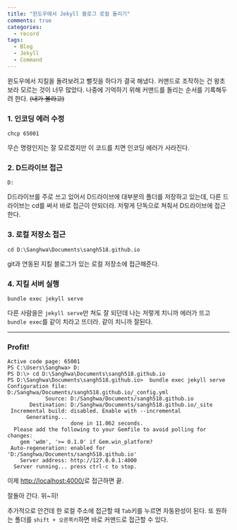 ```yaml
---
title: "윈도우에서 Jekyll 블로그 로컬 돌리기"
comments: true
categories:
  - record
tags:
  - Blog
  - Jekyll
  - Command
---
```

윈도우에서 지킬을 돌려보려고 뻘짓을 하다가 결국 해냈다.
커맨드로 조작하는 건 왕초보라 모르는 것이 너무 많았다.
나중에 기억하기 위해 커맨드를 돌리는 순서를 기록해두려 한다. ~~(내가 볼라고)~~

### 1. 인코딩 에러 수정
```
chcp 65001
```

무슨 명령인지는 잘 모르겠지만 이 코드를 치면 인코딩 에러가 사라진다.

### 2. D드라이브 접근
```
D:
```
D드라이브를 주로 쓰고 있어서 D드라이브에 대부분의 폴더를 저장하고 있는데, 다른 드라이브는 cd를 써서 바로 접근이 안되더라.
저렇게 단독으로 쳐줘서 D드라이브에 접근한다.

### 3. 로컬 저장소 접근
```
cd D:\Sanghwa\Documents\sangh518.github.io
```
git과 연동된 지킬 블로그가 있는 로컬 저장소에 접근해준다. 

### 4. 지킬 서버 실행
```
bundle exec jekyll serve
```
다른 사람을은 `jekyll serve`만 쳐도 잘 되던데 나는 저렇게 치니까 에러가 뜨고 `bundle exec`를 같이 치라고 뜨더라.
같이 치니까 잘된다.


-------

### Profit!
```
Active code page: 65001
PS C:\Users\Sanghwa> D:
PS D:\> cd D:\Sanghwa\Documents\sangh518.github.io
PS D:\Sanghwa\Documents\sangh518.github.io>  bundle exec jekyll serve
Configuration file: D:/Sanghwa/Documents/sangh518.github.io/_config.yml
            Source: D:/Sanghwa/Documents/sangh518.github.io
       Destination: D:/Sanghwa/Documents/sangh518.github.io/_site
 Incremental build: disabled. Enable with --incremental
      Generating...
                    done in 11.062 seconds.
  Please add the following to your Gemfile to avoid polling for changes:
    gem 'wdm', '>= 0.1.0' if Gem.win_platform?
 Auto-regeneration: enabled for 'D:/Sanghwa/Documents/sangh518.github.io'
    Server address: http://127.0.0.1:4000
  Server running... press ctrl-c to stop.
```

이제 [http://localhost:4000/](http://localhost:4000/)로 접근하면 끝.

잘돌아 간다. 위~히!

추가적으로 안건데 한 로컬 주소에 접근할 때 `Tab`키를 누르면 자동완성이 된다.
또 원하는 폴더를 `shift + 오른쪽키`하면 바로 커맨드로 접근할 수 있다.

